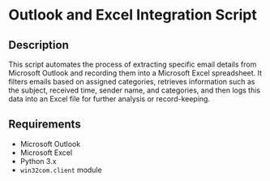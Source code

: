 # Outlook and Excel Integration Script

## Description

This script automates the process of extracting specific email details from Microsoft Outlook and recording them into a Microsoft Excel spreadsheet. It filters emails based on assigned categories, retrieves information such as the subject, received time, sender name, and categories, and then logs this data into an Excel file for further analysis or record-keeping.

## Requirements

- Microsoft Outlook
- Microsoft Excel
- Python 3.x
- `win32com.client` module

